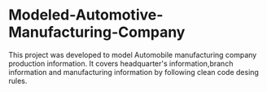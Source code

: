 # Modeled-Automotive-Manufacturing-Company

  This project was developed to model Automobile manufacturing company production information.
  It covers headquarter's information,branch information and manufacturing information 
  by following clean code desing rules.
